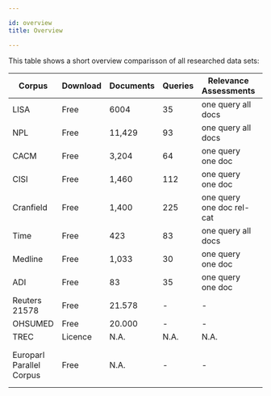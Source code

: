 ```yaml
---

id: overview
title: Overview

---
```

This table shows a short overview comparisson of all researched data sets:



| Corpus                   | Download | Documents | Queries | Relevance Assessments      | Notation                        |
|--------------------------|----------|-----------|---------|---------------------------|---------------------------------|
| LISA                     | Free     | 6004      | 35      | one query all docs        | *, #                            |
| NPL                      | Free     | 11,429    | 93      | one query all docs        | /                               |
| CACM                     | Free     | 3,204     | 64      | one query one doc         | .I, .T, .W, .B, .A, .N, .X      |
| CISI                     | Free     | 1,460     | 112     | one query one doc         | .I, .T, .W, .B, .A, .X          |
| Cranfield                | Free     | 1,400     | 225     | one query one doc rel-cat | .I, .T, .W, .B, .A              |
| Time                     | Free     | 423       | 83      | one query all docs        | \*TEXT,\*FIND                   |
| Medline                  | Free     | 1,033     | 30      | one query one doc         | .I, .W                          |
| ADI                      | Free     | 83        | 35      | one query one doc         | .I, .T, .W, .A                  |
| Reuters 21578            | Free     | 21.578    | -       | -                         | SGML format                     |
| OHSUMED                  | Free     | 20.000    | -       | -                         | None                            |
| TREC                     | Licence  | N.A.      | N.A.    | N.A.                      | N.A.                            |
| Europarl Parallel Corpus | Free     | N.A.      | -       | -                         | \<CHAPTER ID\=?>, \<SPEAKER ID\=?> |
